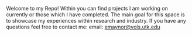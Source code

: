 Welcome to my Repo!
Within you can find projects I am working on currently or those which I have completed. 
The main goal for this space is to showcase my experiences within research and industry. 
If you have any questions feel free to contact me:
email: emaynor@vols.utk.edu
